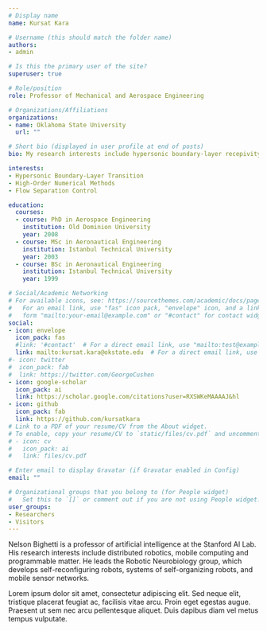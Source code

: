 ```yaml
---
# Display name
name: Kursat Kara

# Username (this should match the folder name)
authors:
- admin

# Is this the primary user of the site?
superuser: true

# Role/position
role: Professor of Mechanical and Aerospace Engineering

# Organizations/Affiliations
organizations:
- name: Oklahoma State University
  url: ""

# Short bio (displayed in user profile at end of posts)
bio: My research interests include hypersonic boundary-layer recepivity and stability, high-order numerical methods, and flow separation control using fludic actuators.

interests:
- Hypersonic Boundary-Layer Transition
- High-Order Numerical Methods
- Flow Separation Control

education:
  courses:
  - course: PhD in Aerospace Engineering
    institution: Old Dominion University
    year: 2008
  - course: MSc in Aeronautical Engineering
    institution: Istanbul Technical University
    year: 2003
  - course: BSc in Aeronautical Engineering
    institution: Istanbul Technical University
    year: 1999

# Social/Academic Networking
# For available icons, see: https://sourcethemes.com/academic/docs/page-builder/#icons
#   For an email link, use "fas" icon pack, "envelope" icon, and a link in the
#   form "mailto:your-email@example.com" or "#contact" for contact widget.
social:
- icon: envelope
  icon_pack: fas
  #link: '#contact'  # For a direct email link, use "mailto:test@example.org".
  link: mailto:kursat.kara@okstate.edu  # For a direct email link, use "mailto:test@example.org".
#- icon: twitter
#  icon_pack: fab
#  link: https://twitter.com/GeorgeCushen
- icon: google-scholar
  icon_pack: ai
  link: https://scholar.google.com/citations?user=RXSWKeMAAAAJ&hl 
- icon: github
  icon_pack: fab
  link: https://github.com/kursatkara
# Link to a PDF of your resume/CV from the About widget.
# To enable, copy your resume/CV to `static/files/cv.pdf` and uncomment the lines below.
# - icon: cv
#   icon_pack: ai
#   link: files/cv.pdf

# Enter email to display Gravatar (if Gravatar enabled in Config)
email: ""

# Organizational groups that you belong to (for People widget)
#   Set this to `[]` or comment out if you are not using People widget.
user_groups:
- Researchers
- Visitors
---
```


Nelson Bighetti is a professor of artificial intelligence at the Stanford AI Lab. His research interests include distributed robotics, mobile computing and programmable matter. He leads the Robotic Neurobiology group, which develops self-reconfiguring robots, systems of self-organizing robots, and mobile sensor networks.

Lorem ipsum dolor sit amet, consectetur adipiscing elit. Sed neque elit, tristique placerat feugiat ac, facilisis vitae arcu. Proin eget egestas augue. Praesent ut sem nec arcu pellentesque aliquet. Duis dapibus diam vel metus tempus vulputate.
